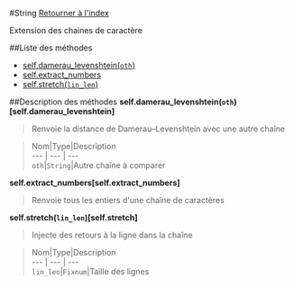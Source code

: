 #String
[Retourner à l'index](README.md)

Extension des chaines de caractère

##Liste des méthodes
*    [self.damerau_levenshtein(`oth`)](#self.damerau_levenshtein)
*    [self.extract_numbers](#self.extract_numbers)
*    [self.stretch(`lin_len`)](#self.stretch)


##Description des méthodes
**self.damerau_levenshtein(`oth`)[self.damerau_levenshtein]**

> Renvoie la distance de Damerau–Levenshtein avec 
                            une autre chaîne

  
> Nom|Type|Description  
--- | --- | ---  
`oth`|`String`|Autre chaîne à comparer  






**self.extract_numbers[self.extract_numbers]**

> Renvoie tous les entiers d'une chaîne de caractères

  
> 





**self.stretch(`lin_len`)[self.stretch]**

> Injecte des retours à la ligne dans la chaîne

  
> Nom|Type|Description  
--- | --- | ---  
`lin_len`|`Fixnum`|Taille des lignes  







